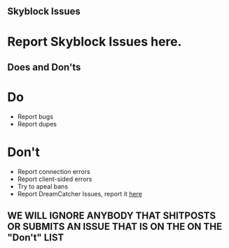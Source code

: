 ## Skyblock Issues
# Report Skyblock Issues here.
## Does and Don'ts
# Do
 * Report bugs
 * Report dupes
# Don't
 * Report connection errors
 * Report client-sided errors
 * Try to apeal bans
 * Report DreamCatcher Issues, report it [here](https://github.com/DreamDimensions/DC-Issues)
## WE WILL IGNORE ANYBODY THAT SHITPOSTS OR SUBMITS AN ISSUE THAT IS ON THE ON THE "Don't" LIST
